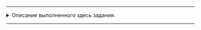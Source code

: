 
---
<details>
  <summary>Описание выполненного здесь задания.</summary>

### ДЗ «Tests»

#### Задача №1 unit-tests
[Код\решение]()  
Необходимо протестировать программу по работе с бухгалтерией Лекции 2.1. При наличии [своего решения]() данной задачи 
можно использовать его.

Следует протестировать основные функции по получению информации о документах, добавлении и удалении элементов из словаря. 

#### Задача №2 Автотест API Яндекса
[Код\решение]()  
Проверим правильность работы Яндекс.Диск REST API. Написать тесты, проверяющий создание папки на Диске.
Используя библиотеку requests напишите unit-test на верный ответ и возможные отрицательные тесты на ответы с ошибкой

Пример положительных тестов:

```
Код ответа соответствует 200.
Результат создания папки - папка появилась в списке файлов.
```
#### Задача №3. Дополнительная (не обязательная)
[Код\решение]()  
Применив selenium, напишите unit-test для авторизации на Яндексе по url: https://passport.yandex.ru/auth/

</details>

---